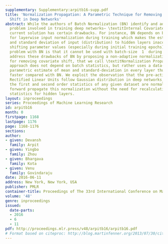 ```yaml
---
supplementary: Supplementary:arpitb16-supp.pdf
title: 'Normalization Propagation: A Parametric Technique for Removing Internal Covariate
  Shift in Deep Networks'
abstract: While the authors of Batch Normalization (BN) identify and address an important
  problem involved in training deep networks– \textitInternal Covariate Shift– the
  current solution has certain drawbacks. For instance, BN depends on batch statistics
  for layerwise input normalization during training which makes the estimates of mean
  and standard deviation of input (distribution) to hidden layers inaccurate due to
  shifting parameter values (especially during initial training epochs). Another fundamental
  problem with BN is that it cannot be used with batch-size  1  during training. We
  address these drawbacks of BN by proposing a non-adaptive normalization technique
  for removing covariate shift, that we call \textitNormalization Propagation. Our
  approach does not depend on batch statistics, but rather uses a data-independent
  parametric estimate of mean and standard-deviation in every layer thus being computationally
  faster compared with BN. We exploit the observation that the pre-activation before
  Rectified Linear Units follow Gaussian distribution in deep networks, and that once
  the first and second order statistics of any given dataset are normalized, we can
  forward propagate this normalization without the need for recalculating the approximate
  statistics for hidden layers.
layout: inproceedings
series: Proceedings of Machine Learning Research
id: arpitb16
month: 0
firstpage: 1168
lastpage: 1176
page: 1168-1176
sections: 
author:
- given: Devansh
  family: Arpit
- given: Yingbo
  family: Zhou
- given: Bhargava
  family: Kota
- given: Venu
  family: Govindaraju
date: 2016-06-11
address: New York, New York, USA
publisher: PMLR
container-title: Proceedings of The 33rd International Conference on Machine Learning
volume: '48'
genre: inproceedings
issued:
  date-parts:
  - 2016
  - 6
  - 11
pdf: http://proceedings.mlr.press/v48/arpitb16/arpitb16.pdf
# Format based on citeproc: http://blog.martinfenner.org/2013/07/30/citeproc-yaml-for-bibliographies/
---
```

